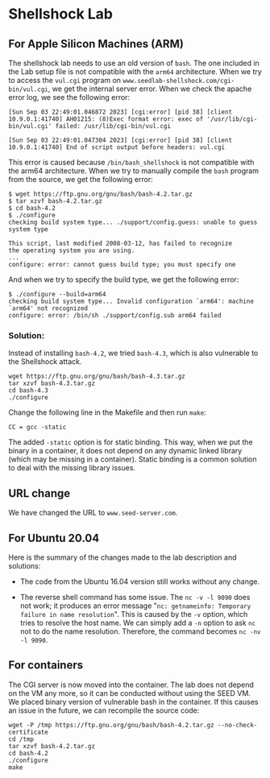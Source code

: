 # Shellshock Lab

## For Apple Silicon Machines (ARM)

The shellshock lab needs to use an old version of `bash`. The one included in
the Lab setup file is not compatible with the `arm64` architecture.
When we try to access the `vul.cgi` program on ```www.seedlab-shellshock.com/cgi-bin/vul.cgi```,
we get the internal server error. When we check the apache error log, we see the following error:

```[Sun Sep 03 22:49:01.046872 2023] [cgi:error] [pid 38] [client 10.9.0.1:41740] AH01215: (8)Exec format error: exec of '/usr/lib/cgi-bin/vul.cgi' failed: /usr/lib/cgi-bin/vul.cgi```

```[Sun Sep 03 22:49:01.047304 2023] [cgi:error] [pid 38] [client 10.9.0.1:41740] End of script output before headers: vul.cgi```

This error is caused because ```/bin/bash_shellshock``` is not compatible with the arm64 architecture.
When we try to manually compile the `bash` program from the source,
we get the following error:

```
$ wget https://ftp.gnu.org/gnu/bash/bash-4.2.tar.gz
$ tar xzvf bash-4.2.tar.gz
$ cd bash-4.2
$ ./configure
checking build system type... ./support/config.guess: unable to guess system type

This script, last modified 2008-03-12, has failed to recognize
the operating system you are using.
...
configure: error: cannot guess build type; you must specify one
```

And when we try to specify the build type, we get the following error:

```
$ ./configure --build=arm64
checking build system type... Invalid configuration `arm64': machine `arm64' not recognized
configure: error: /bin/sh ./support/config.sub arm64 failed
```

### Solution:

Instead of installing `bash-4.2`, we tried `bash-4.3`, which is also vulnerable
to the Shellshock attack.

```
wget https://ftp.gnu.org/gnu/bash/bash-4.3.tar.gz
tar xzvf bash-4.3.tar.gz
cd bash-4.3
./configure
```

Change the following line in the Makefile and then run `make`:

```CC = gcc -static```

The added `-static` option is for static binding. This way,
when we put the binary in a container, it does not depend on
any dynamic linked library (which may be missing in a container).
Static binding is a common solution to deal with the missing library issues.




## URL change

We have changed the URL to `www.seed-server.com`. 


## For Ubuntu 20.04

Here is the summary of the changes made to the lab description
and solutions:

- The code from the Ubuntu 16.04 version still works without any change.

- The reverse shell command has some issue. The ```nc -v -l 9090``` does not work; it produces
  an error message "```nc: getnameinfo: Temporary failure in name resolution```". 
  This is caused by the ```-v``` option, which tries to resolve the host name. We can simply
  add a ```-n``` option to ask ```nc``` not to do the name resolution. Therefore, the command
  becomes ```nc -nv -l 9090```. 


## For containers

The CGI server is now moved into the container. The lab does not depend on the VM
any more, so it can be conducted without using the SEED VM.
We placed binary version of vulnerable
bash in the container. If this causes an issue in the future, we can recompile 
the source code:

```
wget -P /tmp https://ftp.gnu.org/gnu/bash/bash-4.2.tar.gz --no-check-certificate
cd /tmp
tar xzvf bash-4.2.tar.gz
cd bash-4.2
./configure
make

```
